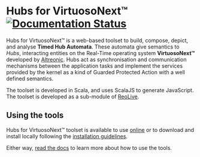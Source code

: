 
# Hubs for VirtuosoNext™ [![Documentation Status](https://readthedocs.org/projects/hubs/badge/?version=latest)](https://hubs.readthedocs.io/en/latest/?badge=latest)


Hubs for VirtuosoNext™ is a web-based toolset to build, compose, depict, and analyse
**Timed Hub Automata**.
These automata give semantics to *Hubs*,
interacting entities on the Real-Time operating system **VirtuosoNext™**
developed by [Altreonic](http://www.altreonic.com/).
Hubs act as synchronisation and communication mechanisms between the application
tasks and implement the services provided by the kernel
as a kind of Guarded Protected Action with a well defined semantics.

The toolset is developed in Scala, and uses ScalaJS to generate JavaScript.
The toolset is developed as a sub-module of [ReoLive](https://github.com/ReoLanguage/ReoLive).


## Using the tools 

Hubs for VirtuosoNext™ toolset is available to use
[online](http://arcatools.org/#hubs)
or to download and install locally following the
[installation guidelines](https://hubs.readthedocs.io/en/latest/install.html).

Either way, [read the docs](https://hubs.readthedocs.io/en/latest/tutorial.html) to learn more about how to use the tools.
